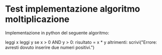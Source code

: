 # Test implementazione algoritmo moltiplicazione

Implementazione in python del seguente algoritmo:

leggi x
leggi y
se x > 0 AND y > 0:
    risultato = x * y
altrimenti:
    scrivi("Errore: avresti dovuto inserire due numeri positivi.")

